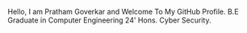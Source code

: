 Hello, I am Pratham Goverkar and Welcome To My GitHub Profile.
B.E Graduate in Computer Engineering 24' Hons. Cyber Security.
